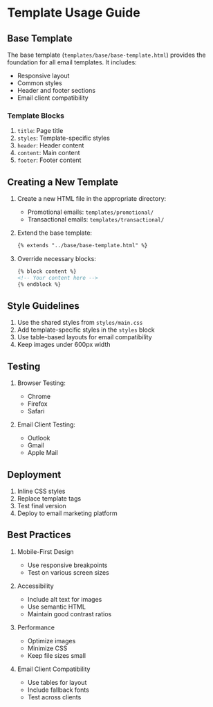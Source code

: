 # Template Usage Guide

## Base Template

The base template (`templates/base/base-template.html`) provides the foundation for all email templates. It includes:

- Responsive layout
- Common styles
- Header and footer sections
- Email client compatibility

### Template Blocks

1. `title`: Page title
2. `styles`: Template-specific styles
3. `header`: Header content
4. `content`: Main content
5. `footer`: Footer content

## Creating a New Template

1. Create a new HTML file in the appropriate directory:
   - Promotional emails: `templates/promotional/`
   - Transactional emails: `templates/transactional/`

2. Extend the base template:
   ```html
   {% extends "../base/base-template.html" %}
   ```

3. Override necessary blocks:
   ```html
   {% block content %}
   <!-- Your content here -->
   {% endblock %}
   ```

## Style Guidelines

1. Use the shared styles from `styles/main.css`
2. Add template-specific styles in the `styles` block
3. Use table-based layouts for email compatibility
4. Keep images under 600px width

## Testing

1. Browser Testing:
   - Chrome
   - Firefox
   - Safari

2. Email Client Testing:
   - Outlook
   - Gmail
   - Apple Mail

## Deployment

1. Inline CSS styles
2. Replace template tags
3. Test final version
4. Deploy to email marketing platform

## Best Practices

1. Mobile-First Design
   - Use responsive breakpoints
   - Test on various screen sizes

2. Accessibility
   - Include alt text for images
   - Use semantic HTML
   - Maintain good contrast ratios

3. Performance
   - Optimize images
   - Minimize CSS
   - Keep file sizes small

4. Email Client Compatibility
   - Use tables for layout
   - Include fallback fonts
   - Test across clients
